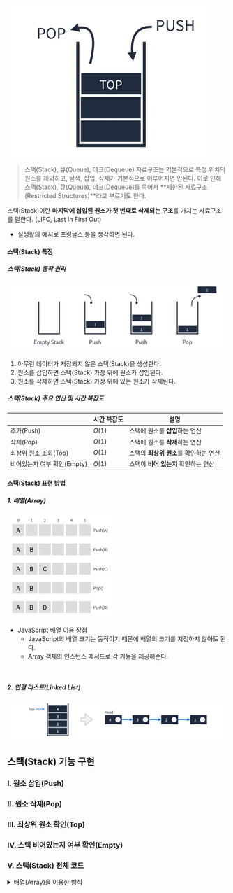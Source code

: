 ![스택 배경 이미지](/assets/images/data_structor/stack/stack_thumbnail.webp)

> 스택(Stack), 큐(Queue), 데크(Dequeue) 자료구조는 기본적으로 특정 위치의 원소를 제외하고, 탐색, 삽입, 삭제가 기본적으로 이루어지면 안된다. 이로 인해 스택(Stack), 큐(Queue), 데크(Dequeue)를 묶어서 **제한된 자료구조(Restricted Structures)**라고 부르기도 한다.

스택(Stack)이란 **마지막에 삽입된 원소가 첫 번째로 삭제되는 구조**를 가지는 자료구조를 말한다. (LIFO, Last In First Out)

- 실생활의 예시로 프링글스 통을 생각하면 된다.

#### 스택(Stack) 특징

##### 스택(Stack) 동작 원리

![스택 동작 원리](/assets/images/data_structor/stack/stack_works.webp)

1. 아무런 데이터가 저장되지 않은 스택(Stack)을 생성한다.
2. 원소를 삽입하면 스택(Stack) 가장 위에 원소가 삽입된다.
3. 원소를 삭제하면 스택(Stack) 가장 위에 있는 원소가 삭제된다.

##### 스택(Stack) 주요 연산 및 시간 복잡도

|                             | 시간 복잡도 | 설명                                   |
| --------------------------- | ----------- | -------------------------------------- |
| 추가(Push)                  | $O(1)$      | 스택에 원소를 **삽입**하는 연산        |
| 삭제(Pop)                   | $O(1)$      | 스택에 원소를 **삭제**하는 연산        |
| 최상위 원소 조회(Top)       | $O(1)$      | 스택의 **최상위 원소**를 확인하는 연산 |
| 비어있는지 여부 확인(Empty) | $O(1)$      | 스택이 **비어 있는지** 확인하는 연산   |

#### 스택(Stack) 표현 방법

##### 1. 배열(Array)

<img src="/assets/images/data_structor/stack/stack_array.webp" alt="스택 배열 표현" width="248px" />

- JavaScript 배열 이용 장점
  - JavaScript의 배열 크기는 동적이기 때문에 배열의 크기를 지정하지 않아도 된다.
  - Array 객체의 인스턴스 메서드로 각 기능을 제공해준다.

<br />

##### 2. 연결 리스트(Linked List)

![연결 리스트를 이용한 방법](/assets/images/data_structor/stack/stack_linked_list.webp)

## 스택(Stack) 기능 구현

### I. 원소 삽입(Push)

### II. 원소 삭제(Pop)

### III. 최상위 원소 확인(Top)

### IV. 스택 비어있는지 여부 확인(Empty)

### V. 스택(Stack) 전체 코드

<details>
  <summary>배열(Array)을 이용한 방식</summary>
  ```jsx
  ```
</details>
